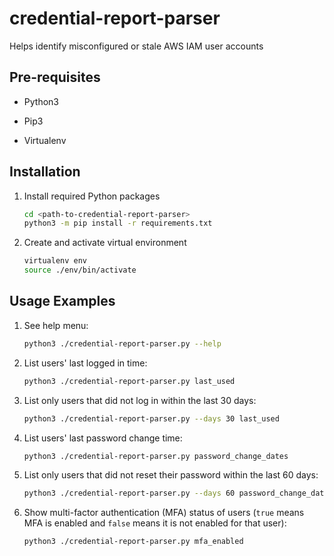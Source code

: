 # credential-report-parser

Helps identify misconfigured or stale AWS IAM user accounts

## Pre-requisites

- Python3

- Pip3

- Virtualenv

## Installation

1. Install required Python packages

    ```bash
    cd <path-to-credential-report-parser>
    python3 -m pip install -r requirements.txt
    ```

2. Create and activate virtual environment

    ```bash
    virtualenv env
    source ./env/bin/activate
    ```

## Usage Examples

1. See help menu:

    ```bash
    python3 ./credential-report-parser.py --help
    ```

2. List users' last logged in time:

    ```bash
    python3 ./credential-report-parser.py last_used
    ```

3. List only users that did not log in within the last 30 days:

    ```bash
    python3 ./credential-report-parser.py --days 30 last_used
    ```

4. List users' last password change time:

    ```bash
    python3 ./credential-report-parser.py password_change_dates
    ```

5. List only users that did not reset their password within the last 60 days:

    ```bash
    python3 ./credential-report-parser.py --days 60 password_change_dates
    ```

6. Show multi-factor authentication (MFA) status of users (`true` means MFA is enabled and `false` means it is not enabled for that user):

    ```bash
    python3 ./credential-report-parser.py mfa_enabled
    ```
    

